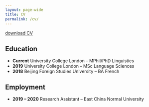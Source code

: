 ```yaml
---
layout: page-wide
title: CV
permalink: /cv/
---
```


<a href="/files/CV_HUO_Yiling.pdf" download>download CV</a>

## Education

- **Current** University College London – MPhil/PhD Linguistics
- **2019** University College London – MSc Language Sciences
- **2018** Beijing Foreign Studies University – BA French

## Employment

- **2019 – 2020** Research Assistant – East China Normal University
